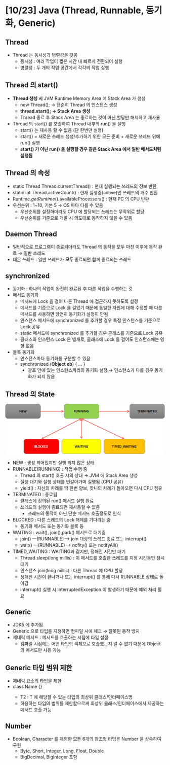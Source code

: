# [10/23] Java (Thread, Runnable, 동기화, Generic)

## Thread

- Thread 는 동시성과 병렬성을 갖음
    - 동시성 : 여러 작업이 짧은 시간 내 빠르게 전환되어 실행
    - 병렬성 : 두 개의 작업 공간에서 각각의 작업 실행

## Thread 의 start()

- **Thread 생성 시** JVM Runtime Memory Area 에 Stack Area 가 생성
    - new Thread(); → 단순히 Thread 의 인스턴스 생성
    - **thread.start(); → Stack Area 생성**
    - Thread 종료 후 Stack Area 는 종료하는 것이 아닌 할당만 해제하고 재사용
- Thread 의 start() 를 호출하여 Thread 내부의 run() 을 실행
    - start() 는 재사용 할 수 없음 (단 한번만 실행)
    - start() = 새로운 쓰레드 생성/추가하기 위한 모든 준비 + 새로운 쓰레드 위에 run() 실행
    - **start() 가 아닌 run() 을 실행할 경우 같은 Stack Area 에서 일반 메서드처럼 실행됨**

## Thread 의 속성

- static Thread Thread.currentThread() : 현재 실행되는 쓰레드의 정보 반환
- static int Thread.activeCount() : 현재 실행중(active)인 쓰레드의 개수 반환
- Runtime.*getRuntime*().availableProcessors() : 현재 PC 의 CPU 반환
- 우선순위 : 1~10, 기본 5 → OS 마다 다를 수 있음
    - 우선순위를 설정하더라도 CPU 에 할당되는 쓰레드는 무작위로 할당
    - 우선순위를 기준으로 개발 시 의도대로 동작하지 않을 수 있음

## Daemon Thread

- 일반적으로 프로그램이 종료되더라도 Thread 의 동작을 모두 마친 이후에 동작 완료 → 일반 쓰레드
- 데몬 쓰레드 : 일반 쓰레드가 **모두** 종료되면 함께 종료되는 쓰레드

## synchronized

- 동기화 : 하나의 작업이 완전히 완료된 후 다른 작업을 수행하는 것
- 메서드 동기화
    - 메서드에 Lock 을 걸어 다른 Thread 에 접근하지 못하도록 설정
    - 메서드를 기준으로 Lock 을 걸었기 때문에 동일한 자원에 대해 수정할 때 다른 메서드를 사용하면 당연히 동기화가 설정이 안됨
    - 인스턴스 메서드에 synchronized 를 추가할 경우 특정 인스턴스를 기준으로 Lock 공유
    - static 메서드에 synchronized 를 추가할 경우 클래스를 기준으로 Lock 공유
    - 클래스와 인스턴스 Lock 은 별개로, 클래스에 Lock 을 걸어도 인스턴스에는 영향 없음
- 블록 동기화
    - 인스턴스마다 동기화를 구분할 수 있음
    - synchronized (**Object ob**) { … }
        - 괄호 안에 있는 인스턴스끼리의 동기화 설정 → 인스턴스가 다를 경우 동기화가 되지 않음

## Thread 의 State

![](./docs/8.png)

- NEW : 생성 되어있지만 실행 되지 않은 상태
- RUNNABLE(RUNNING) : 작업 수행 중
    - Thread 의 start() 호출 시의 상태 → JVM 에 Stack Area 생성
    - 실행 대기와 실행 상태를 번갈아가며 실행됨 (CPU 공유)
    - yield() : 자신의 차례를 딱 한번 양보, 잣니의 차례가 돌아오면 다시 CPU 점유
- TERMINATED : 종료됨
    - 클래스에 정의된 run() 메서드 실행 완료
    - 쓰레드의 실행이 종료되면 재사용할 수 없음
        - 쓰레드의 동작이 아닌 단순 메서드 호출정도로 인식
- BLOCKED : 다른 스레드의 Lock 해제를 기다리는 중
    - 동기화 메서드 또는 동기화 블록 등
- WAITING : wait(), join(),park() 메서드로 대기중
    - join() —(RUNNABLE)—> join 대상의 쓰레드 종료 또는 interrupt()
    - wait() —(RUNNABLE)—> nofity() 또는 notifyAll()
- TIMED_WAITING : WAITING과 같지만, 정해진 시간만 대기
    - Thread.sleep(long millis) : 이 메서드를 호출한 쓰레드를 지정 시간동안 잠시 대기
    - 인스턴스.join(long millis) : 다른 Thread 에 CPU 할당
    - 정해진 시간이 끝나거나 또는 interrupt() 를 통해 다시 RUNNABLE 상태로 돌아감
    - interrupt() 실행 시 InterruptedException 이 발생하기 때문에 예외 처리 필요

## Generic

- JDK5 에 추가됨
- Generic 으로 타입을 지정하면 컴파일 시에 체크 → 잘못된 동작 방지
- 제네릭 메서드 : 메서드를 호출하는 시점에 타입 설정
    - 컴파일 시점에는 어떤 타입의 객체으로 호출했는지 알 수 없기 때문에 Object 의 메서드만 사용 가능

## Generic 타입 범위 제한

- 제네릭 요소의 타입을 제한
- class Name <T extends T2> {}
    - T2 : T 에 해당할 수 있는 타입의 최상위 클래스/인터페이스명
    - 허용하는 타입의 범위를 제한함으로써 최상위 클래스/인터페이스에서 제공하는 메서드 호출 가능

## Number

- Boolean, Character 를 제외한 모든 6개의 참조형 타입은 Number 을 상속하여 구현
    - Byte, Short, Integer, Long, Float, Double
    - BigDecimal, BigInteger 포함
